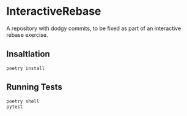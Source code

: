 # InteractiveRebase
A repository with dodgy commits, to be fixed as part of an interactive rebase exercise.

## Insaltlation
```
poetry install
```

## Running Tests
```
poetry shell
pytest
```

